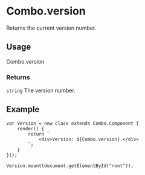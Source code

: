 # Combo.version

Returns the current version number.

## Usage

Combo.version

### Returns 

`string` The version number.

## Example
            
    var Version = new class extends Combo.Component {
        render() {
            return `
                <div>Version: ${Combo.version}.</div>
            `;
        }
    }();

    Version.mount(document.getElementById("root"));